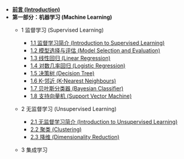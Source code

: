 <!-- docs/_sidebar.md -->
- [**前言 (Introduction)**](chapter0)
- **第一部分：机器学习 (Machine Learning)**
  - 1 监督学习 (Supervised Learning)
    - [1.1 监督学习简介 (Introduction to Supervised Learning)](ML\chapter1\section1)
    - [1.2 模型选择与评估 (Model Selection and Evaluation)](ML\chapter1\section2)
    - [1.3 线性回归 (Linear Regression)](ML\chapter1\section3)
    - [1.4 对数几率回归 (Logistic Regression)](ML\chapter1\section4)
    - [1.5 决策树 (Decision Tree)](ML\chapter1\section5)
    - [1.6 K-邻近 (K-Nearest Neighbours)](ML\chapter1\section6)
    - [1.7 贝叶斯分类器 (Bayesian Classifier)](ML\chapter1\section7)
    - [1.8 支持向量机 (Support Vector Machine)](ML\chapter1\section8)
    
  - 2 无监督学习 (Unsupervised Learning)
    - [2.1 无监督学习简介 (Introduction to Unsupervised Learning)](ML\chapter2\section1)
    - [2.2 聚类 (Clustering)](ML\chapter2\section2)
    - [2.3 降维 (Dimensionality Reduction)](ML\chapter2\section3)

   - 3 集成学习